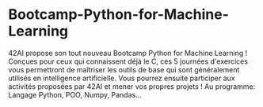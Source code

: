 # Bootcamp-Python-for-Machine-Learning
42AI propose son tout nouveau Bootcamp Python for Machine Learning !  Conçues pour ceux qui connaissent déjà le C, ces 5 journées d'exercices vous permettront de maîtriser les outils de base qui sont généralement utilisés en intelligence artificielle.  Vous pourrez ensuite participer aux activités proposées par 42AI et mener vos propres projets ! Au programme: Langage Python, POO, Numpy, Pandas...
